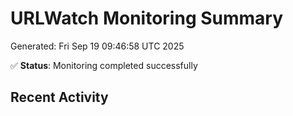 # URLWatch Monitoring Summary
Generated: Fri Sep 19 09:46:58 UTC 2025

✅ **Status**: Monitoring completed successfully

## Recent Activity
